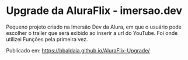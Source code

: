# Upgrade da AluraFlix - imersao.dev

Pequeno projeto criado na Imersão Dev da Alura, em que o usuário pode escolher o trailer que será exibido ao inserir a url do YouTube. Foi onde utilizei Funções pela primeira vez.

Publicado em: https://bbaldaia.github.io/AluraFlix-Upgrade/
